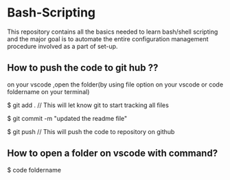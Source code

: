 # Bash-Scripting

This repository contains all the  basics needed to learn bash/shell scripting and the major goal is to automate the entire configuration management procedure involved as a part of set-up.



## How to push the code to git hub ??

on your vscode ,open the folder(by using file option on your vscode or code foldername on your terminal)        



$ git add .   // This will let know git to start  tracking all files

$ git commit -m "updated the readme file"

$ git push    // This will push the code to repository on github


## How to open a folder on vscode with command?

$ code foldername